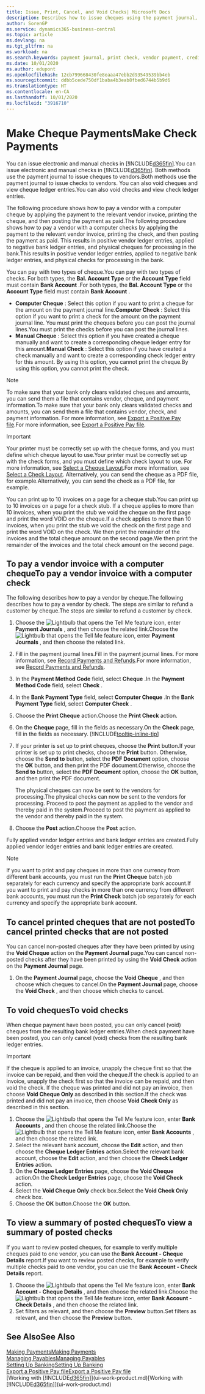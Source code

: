 ```yaml
---
title: Issue, Print, Cancel, and Void Checks| Microsoft Docs
description: Describes how to issue cheques using the payment journal, print cheques, and void or view cheque ledger entries in Business Central.
author: SorenGP
ms.service: dynamics365-business-central
ms.topic: article
ms.devlang: na
ms.tgt_pltfrm: na
ms.workload: na
ms.search.keywords: payment journal, print check, vendor payment, creditor, debt, balance due, AP
ms.date: 10/01/2020
ms.author: edupont
ms.openlocfilehash: 12cb799668430fe8eaaa47ebb2d93549539bb4eb
ms.sourcegitcommit: ddbb5cede750df1baba4b3eab8fbed6744b5b9d6
ms.translationtype: HT
ms.contentlocale: en-CA
ms.lasthandoff: 10/01/2020
ms.locfileid: "3916710"
---
```

# <a name="make-check-payments"></a><span data-ttu-id="46d29-103">Make Cheque Payments</span><span class="sxs-lookup"><span data-stu-id="46d29-103">Make Check Payments</span></span>

<span data-ttu-id="46d29-104">You can issue electronic and manual checks in [!INCLUDE[d365fin](includes/d365fin_md.md)].</span><span class="sxs-lookup"><span data-stu-id="46d29-104">You can issue electronic and manual checks in [!INCLUDE[d365fin](includes/d365fin_md.md)].</span></span> <span data-ttu-id="46d29-105">Both methods use the payment journal to issue cheques to vendors.</span><span class="sxs-lookup"><span data-stu-id="46d29-105">Both methods use the payment journal to issue checks to vendors.</span></span> <span data-ttu-id="46d29-106">You can also void cheques and view cheque ledger entries.</span><span class="sxs-lookup"><span data-stu-id="46d29-106">You can also void checks and view check ledger entries.</span></span>

<span data-ttu-id="46d29-107">The following procedure shows how to pay a vendor with a computer cheque by applying the payment to the relevant vendor invoice, printing the cheque, and then posting the payment as paid.</span><span class="sxs-lookup"><span data-stu-id="46d29-107">The following procedure shows how to pay a vendor with a computer checks by applying the payment to the relevant vendor invoice, printing the check, and then posting the payment as paid.</span></span> <span data-ttu-id="46d29-108">This results in positive vendor ledger entries, applied to negative bank ledger entries, and physical cheques for processing in the bank.</span><span class="sxs-lookup"><span data-stu-id="46d29-108">This results in positive vendor ledger entries, applied to negative bank ledger entries, and physical checks for processing in the bank.</span></span>

<span data-ttu-id="46d29-109">You can pay with two types of cheque.</span><span class="sxs-lookup"><span data-stu-id="46d29-109">You can pay with two types of checks.</span></span> <span data-ttu-id="46d29-110">For both types, the **Bal. Account Type** or the **Account Type** field must contain **Bank Account** .</span><span class="sxs-lookup"><span data-stu-id="46d29-110">For both types, the **Bal. Account Type** or the **Account Type** field must contain **Bank Account** .</span></span>

- <span data-ttu-id="46d29-111">**Computer Cheque** : Select this option if you want to print a cheque for the amount on the payment journal line.</span><span class="sxs-lookup"><span data-stu-id="46d29-111">**Computer Check** : Select this option if you want to print a check for the amount on the payment journal line.</span></span> <span data-ttu-id="46d29-112">You must print the cheques before you can post the journal lines.</span><span class="sxs-lookup"><span data-stu-id="46d29-112">You must print the checks before you can post the journal lines.</span></span>
- <span data-ttu-id="46d29-113">**Manual Cheque** : Select this option if you have created a cheque manually and want to create a corresponding cheque ledger entry for this amount.</span><span class="sxs-lookup"><span data-stu-id="46d29-113">**Manual Check** : Select this option if you have created a check manually and want to create a corresponding check ledger entry for this amount.</span></span> <span data-ttu-id="46d29-114">By using this option, you cannot print the cheque.</span><span class="sxs-lookup"><span data-stu-id="46d29-114">By using this option, you cannot print the check.</span></span>

> [!NOTE]  
> <span data-ttu-id="46d29-115">To make sure that your bank only clears validated cheques and amounts, you can send them a file that contains vendor, cheque, and payment information.</span><span class="sxs-lookup"><span data-stu-id="46d29-115">To make sure that your bank only clears validated checks and amounts, you can send them a file that contains vendor, check, and payment information.</span></span> <span data-ttu-id="46d29-116">For more information, see [Export a Positive Pay file](finance-how-positive-pay.md).</span><span class="sxs-lookup"><span data-stu-id="46d29-116">For more information, see [Export a Positive Pay file](finance-how-positive-pay.md).</span></span>

> [!IMPORTANT]
> <span data-ttu-id="46d29-117">Your printer must be correctly set up with the cheque forms, and you must define which cheque layout to use.</span><span class="sxs-lookup"><span data-stu-id="46d29-117">Your printer must be correctly set up with the check forms, and you must define which check layout to use.</span></span> <span data-ttu-id="46d29-118">For more information, see [Select a Cheque Layout](finance-how-define-check-layouts.md).</span><span class="sxs-lookup"><span data-stu-id="46d29-118">For more information, see [Select a Check Layout](finance-how-define-check-layouts.md).</span></span> <span data-ttu-id="46d29-119">Alternatively, you can send the cheque as a PDF file, for example.</span><span class="sxs-lookup"><span data-stu-id="46d29-119">Alternatively, you can send the check as a PDF file, for example.</span></span>  

<span data-ttu-id="46d29-120">You can print up to 10 invoices on a page for a cheque stub.</span><span class="sxs-lookup"><span data-stu-id="46d29-120">You can print up to 10 invoices on a page for a check stub.</span></span> <span data-ttu-id="46d29-121">If a cheque applies to more than 10 invoices, when you print the stub we void the cheque on the first page and print the word VOID on the cheque.</span><span class="sxs-lookup"><span data-stu-id="46d29-121">If a check applies to more than 10 invoices, when you print the stub we void the check on the first page and print the word VOID on the check.</span></span> <span data-ttu-id="46d29-122">We then print the remainder of the invoices and the total cheque amount on the second page.</span><span class="sxs-lookup"><span data-stu-id="46d29-122">We then print the remainder of the invoices and the total check amount on the second page.</span></span>

## <a name="to-pay-a-vendor-invoice-with-a-computer-check"></a><span data-ttu-id="46d29-123">To pay a vendor invoice with a computer cheque</span><span class="sxs-lookup"><span data-stu-id="46d29-123">To pay a vendor invoice with a computer check</span></span>
<span data-ttu-id="46d29-124">The following describes how to pay a vendor by cheque.</span><span class="sxs-lookup"><span data-stu-id="46d29-124">The following describes how to pay a vendor by check.</span></span> <span data-ttu-id="46d29-125">The steps are similar to refund a customer by cheque.</span><span class="sxs-lookup"><span data-stu-id="46d29-125">The steps are similar to refund a customer by check.</span></span>

1. <span data-ttu-id="46d29-126">Choose the ![Lightbulb that opens the Tell Me feature](media/ui-search/search_small.png "Tell me what you want to do") icon, enter **Payment Journals** , and then choose the related link.</span><span class="sxs-lookup"><span data-stu-id="46d29-126">Choose the ![Lightbulb that opens the Tell Me feature](media/ui-search/search_small.png "Tell me what you want to do") icon, enter **Payment Journals** , and then choose the related link.</span></span>
2. <span data-ttu-id="46d29-127">Fill in the payment journal lines.</span><span class="sxs-lookup"><span data-stu-id="46d29-127">Fill in the payment journal lines.</span></span> <span data-ttu-id="46d29-128">For more information, see [Record Payments and Refunds](payables-how-post-payments-refunds.md).</span><span class="sxs-lookup"><span data-stu-id="46d29-128">For more information, see [Record Payments and Refunds](payables-how-post-payments-refunds.md).</span></span>
3. <span data-ttu-id="46d29-129">In the **Payment Method Code** field, select **Cheque** .</span><span class="sxs-lookup"><span data-stu-id="46d29-129">In the **Payment Method Code** field, select **Check** .</span></span>
4. <span data-ttu-id="46d29-130">In the **Bank Payment Type** field, select **Computer Cheque** .</span><span class="sxs-lookup"><span data-stu-id="46d29-130">In the **Bank Payment Type** field, select **Computer Check** .</span></span>
5. <span data-ttu-id="46d29-131">Choose the **Print Cheque** action.</span><span class="sxs-lookup"><span data-stu-id="46d29-131">Choose the **Print Check** action.</span></span>
6. <span data-ttu-id="46d29-132">On the **Cheque** page, fill in the fields as necessary.</span><span class="sxs-lookup"><span data-stu-id="46d29-132">On the **Check** page, fill in the fields as necessary.</span></span> [!INCLUDE[tooltip-inline-tip](includes/tooltip-inline-tip_md.md)]
7. <span data-ttu-id="46d29-133">If your printer is set up to print cheques, choose the **Print** button.</span><span class="sxs-lookup"><span data-stu-id="46d29-133">If your printer is set up to print checks, choose the **Print** button.</span></span> <span data-ttu-id="46d29-134">Otherwise, choose the **Send to** button, select the **PDF Document** option, choose the **OK** button, and then print the PDF document.</span><span class="sxs-lookup"><span data-stu-id="46d29-134">Otherwise, choose the **Send to** button, select the **PDF Document** option, choose the **OK** button, and then print the PDF document.</span></span>

    <span data-ttu-id="46d29-135">The physical cheques can now be sent to the vendors for processing.</span><span class="sxs-lookup"><span data-stu-id="46d29-135">The physical checks can now be sent to the vendors for processing.</span></span> <span data-ttu-id="46d29-136">Proceed to post the payment as applied to the vendor and thereby paid in the system.</span><span class="sxs-lookup"><span data-stu-id="46d29-136">Proceed to post the payment as applied to the vendor and thereby paid in the system.</span></span>
8. <span data-ttu-id="46d29-137">Choose the **Post** action.</span><span class="sxs-lookup"><span data-stu-id="46d29-137">Choose the **Post** action.</span></span>

<span data-ttu-id="46d29-138">Fully applied vendor ledger entries and bank ledger entries are created.</span><span class="sxs-lookup"><span data-stu-id="46d29-138">Fully applied vendor ledger entries and bank ledger entries are created.</span></span>

> [!NOTE]  
> <span data-ttu-id="46d29-139">If you want to print and pay cheques in more than one currency from different bank accounts, you must run the **Print Cheque** batch job separately for each currency and specify the appropriate bank account.</span><span class="sxs-lookup"><span data-stu-id="46d29-139">If you want to print and pay checks in more than one currency from different bank accounts, you must run the **Print Check** batch job separately for each currency and specify the appropriate bank account.</span></span>

## <a name="to-cancel-printed-checks-that-are-not-posted"></a><span data-ttu-id="46d29-140">To cancel printed cheques that are not posted</span><span class="sxs-lookup"><span data-stu-id="46d29-140">To cancel printed checks that are not posted</span></span>
<span data-ttu-id="46d29-141">You can cancel non-posted cheques after they have been printed by using the **Void Cheque** action on the **Payment Journal** page.</span><span class="sxs-lookup"><span data-stu-id="46d29-141">You can cancel non-posted checks after they have been printed by using the **Void Check** action on the **Payment Journal** page.</span></span>

1. <span data-ttu-id="46d29-142">On the **Payment Journal** page, choose the **Void Cheque** , and then choose which cheques to cancel.</span><span class="sxs-lookup"><span data-stu-id="46d29-142">On the **Payment Journal** page, choose the **Void Check** , and then choose which checks to cancel.</span></span>

## <a name="to-void-checks"></a><span data-ttu-id="46d29-143">To void cheques</span><span class="sxs-lookup"><span data-stu-id="46d29-143">To void checks</span></span>

<span data-ttu-id="46d29-144">When cheque payment have been posted, you can only cancel (void) cheques from the resulting bank ledger entries.</span><span class="sxs-lookup"><span data-stu-id="46d29-144">When check payment have been posted, you can only cancel (void) checks from the resulting bank ledger entries.</span></span>

> [!IMPORTANT]
> <span data-ttu-id="46d29-145">If the cheque is applied to an invoice, unapply the cheque first so that the invoice can be repaid, and then void the cheque.</span><span class="sxs-lookup"><span data-stu-id="46d29-145">If the check is applied to an invoice, unapply the check first so that the invoice can be repaid, and then void the check.</span></span> <span data-ttu-id="46d29-146">If the cheque was printed and did not pay an invoice, then choose **Void Cheque Only** as described in this section.</span><span class="sxs-lookup"><span data-stu-id="46d29-146">If the check was printed and did not pay an invoice, then choose **Void Check Only** as described in this section.</span></span>

1. <span data-ttu-id="46d29-147">Choose the ![Lightbulb that opens the Tell Me feature](media/ui-search/search_small.png "Tell me what you want to do") icon, enter **Bank Accounts** , and then choose the related link.</span><span class="sxs-lookup"><span data-stu-id="46d29-147">Choose the ![Lightbulb that opens the Tell Me feature](media/ui-search/search_small.png "Tell me what you want to do") icon, enter **Bank Accounts** , and then choose the related link.</span></span>
2. <span data-ttu-id="46d29-148">Select the relevant bank account, choose the **Edit** action, and then choose the **Cheque Ledger Entries** action.</span><span class="sxs-lookup"><span data-stu-id="46d29-148">Select the relevant bank account, choose the **Edit** action, and then choose the **Check Ledger Entries** action.</span></span>
3. <span data-ttu-id="46d29-149">On the **Cheque Ledger Entries** page, choose the **Void Cheque** action.</span><span class="sxs-lookup"><span data-stu-id="46d29-149">On the **Check Ledger Entries** page, choose the **Void Check** action.</span></span>
4. <span data-ttu-id="46d29-150">Select the **Void Cheque Only** check box.</span><span class="sxs-lookup"><span data-stu-id="46d29-150">Select the **Void Check Only** check box.</span></span>
5. <span data-ttu-id="46d29-151">Choose the **OK** button.</span><span class="sxs-lookup"><span data-stu-id="46d29-151">Choose the **OK** button.</span></span>

## <a name="to-view-a-summary-of-posted-checks"></a><span data-ttu-id="46d29-152">To view a summary of posted cheques</span><span class="sxs-lookup"><span data-stu-id="46d29-152">To view a summary of posted checks</span></span>
<span data-ttu-id="46d29-153">If you want to review posted cheques, for example to verify multiple cheques paid to one vendor, you can use the **Bank Account - Cheque Details** report.</span><span class="sxs-lookup"><span data-stu-id="46d29-153">If you want to review posted checks, for example to verify multiple checks paid to one vendor, you can use the **Bank Account - Check Details** report.</span></span>
1. <span data-ttu-id="46d29-154">Choose the ![Lightbulb that opens the Tell Me feature](media/ui-search/search_small.png "Tell me what you want to do") icon, enter **Bank Account - Cheque Details** , and then choose the related link.</span><span class="sxs-lookup"><span data-stu-id="46d29-154">Choose the ![Lightbulb that opens the Tell Me feature](media/ui-search/search_small.png "Tell me what you want to do") icon, enter **Bank Account - Check Details** , and then choose the related link.</span></span>
2. <span data-ttu-id="46d29-155">Set filters as relevant, and then choose the **Preview** button.</span><span class="sxs-lookup"><span data-stu-id="46d29-155">Set filters as relevant, and then choose the **Preview** button.</span></span>

## <a name="see-also"></a><span data-ttu-id="46d29-156">See Also</span><span class="sxs-lookup"><span data-stu-id="46d29-156">See Also</span></span>
[<span data-ttu-id="46d29-157">Making Payments</span><span class="sxs-lookup"><span data-stu-id="46d29-157">Making Payments</span></span>](payables-make-payments.md)  
[<span data-ttu-id="46d29-158">Managing Payables</span><span class="sxs-lookup"><span data-stu-id="46d29-158">Managing Payables</span></span>](payables-manage-payables.md)  
[<span data-ttu-id="46d29-159">Setting Up Banking</span><span class="sxs-lookup"><span data-stu-id="46d29-159">Setting Up Banking</span></span>](bank-setup-banking.md)  
[<span data-ttu-id="46d29-160">Export a Positive Pay file</span><span class="sxs-lookup"><span data-stu-id="46d29-160">Export a Positive Pay file</span></span>](finance-how-positive-pay.md)  
<span data-ttu-id="46d29-161">[Working with [!INCLUDE[d365fin](includes/d365fin_md.md)]](ui-work-product.md)</span><span class="sxs-lookup"><span data-stu-id="46d29-161">[Working with [!INCLUDE[d365fin](includes/d365fin_md.md)]](ui-work-product.md)</span></span>  
